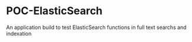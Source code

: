# POC-ElasticSearch
An application build to test ElasticSearch functions in full text searchs and indexation
